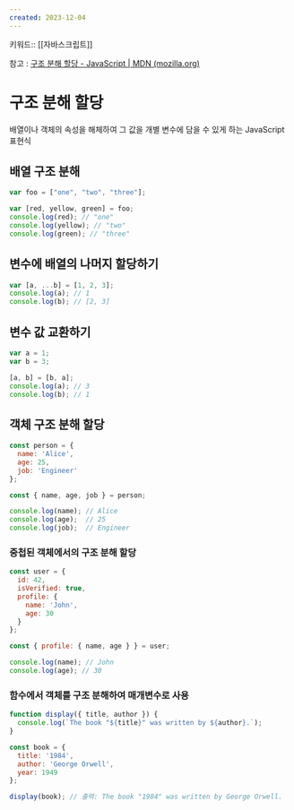 ```yaml
---
created: 2023-12-04
---
```

키워드:: [[자바스크립트]]

참고 : [구조 분해 할당 - JavaScript | MDN (mozilla.org)](https://developer.mozilla.org/ko/docs/Web/JavaScript/Reference/Operators/Destructuring_assignment)

# 구조 분해 할당

배열이나 객체의 속성을 해체하여 그 값을 개별 변수에 담을 수 있게 하는 JavaScript 표현식

## 배열 구조 분해

```js
var foo = ["one", "two", "three"];

var [red, yellow, green] = foo;
console.log(red); // "one"
console.log(yellow); // "two"
console.log(green); // "three"
```

## 변수에 배열의 나머지 할당하기

```js
var [a, ...b] = [1, 2, 3];
console.log(a); // 1
console.log(b); // [2, 3]
```

## 변수 값 교환하기

```js
var a = 1;
var b = 3;

[a, b] = [b, a];
console.log(a); // 3
console.log(b); // 1
```

## 객체 구조 분해 할당

```js
const person = {
  name: 'Alice',
  age: 25,
  job: 'Engineer'
};

const { name, age, job } = person;

console.log(name); // Alice
console.log(age);  // 25
console.log(job);  // Engineer
```

### 중첩된 객체에서의 구조 분해 할당

```js
const user = {
  id: 42,
  isVerified: true,
  profile: {
    name: 'John',
    age: 30
  }
};

const { profile: { name, age } } = user;

console.log(name); // John
console.log(age); // 30
```

### 함수에서 객체를 구조 분해하여 매개변수로 사용

```js
function display({ title, author }) {
  console.log(`The book "${title}" was written by ${author}.`);
}

const book = {
  title: '1984',
  author: 'George Orwell',
  year: 1949
};

display(book); // 출력: The book "1984" was written by George Orwell.
```